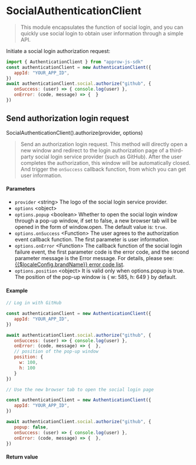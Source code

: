 
# SocialAuthenticationClient

<LastUpdated/>


> This module encapsulates the function of social login, and you can quickly use social login to obtain user information through a simple API.

Initiate a social login authorization request:

```javascript
import { AuthenticationClient } from "approw-js-sdk"
const authenticationClient = new AuthenticationClient({
   appId: "YOUR_APP_ID",
})
await authenticationClient.social.authorize("github", {
   onSuccess: (user) => { console.log(user) },
   onError: (code, message) => {  }
})
```





## Send authorization login request

SocialAuthenticationClient().authorize(provider, options)

> Send an authorization login request. This method will directly open a new window and redirect to the login authorization page of a third-party social login service provider (such as GitHub). After the user completes the authorization, this window will be automatically closed. And trigger the `onSuccess` callback function, from which you can get user information.


#### Parameters

- `provider` \<string\> The logo of the social login service provider. 
- `options` \<object\>  
- `options.popup` \<boolean\> Whether to open the social login window through a pop-up window, if set to false, a new browser tab will be opened in the form of window.open. The default value is: `true`.
- `options.onSuccess` \<Function\> The user agrees to the authorization event callback function. The first parameter is user information. 
- `options.onError` \<Function\> The callback function of the social login failure event, the first parameter code is the error code, and the second parameter message is the Error message. For details, please see: [{{$localeConfig.brandName}} error code list](/en/reference/error-code.md).
- `options.position` \<object\> It is valid only when options.popup is true. The position of the pop-up window is { w: 585, h: 649 } by default.

#### Example

```javascript
// Log in with GitHub

const authenticationClient = new AuthenticationClient({
   appId: "YOUR_APP_ID",
})

await authenticationClient.social.authorize("github", {
   onSuccess: (user) => { console.log(user) },
   onError: (code, message) => {  },
   // position of the pop-up window
   position: {
     w: 100,
     h: 100
   }
})
```
```javascript
// Use the new browser tab to open the social login page

const authenticationClient = new AuthenticationClient({
   appId: "YOUR_APP_ID",
})

await authenticationClient.social.authorize("github", {
   popup: false,
   onSuccess: (user) => { console.log(user) },
   onError: (code, message) => {  },
})
```

#### Return value




      
